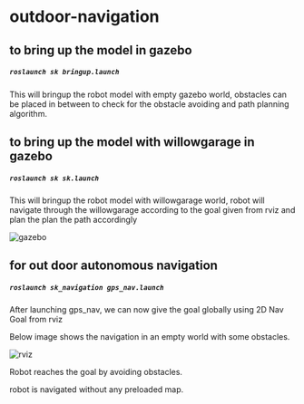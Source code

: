 # outdoor-navigation

## to bring up the model in gazebo 


##### `roslaunch sk bringup.launch`

This will bringup the robot model with empty gazebo world, obstacles can be placed in between to check for the obstacle avoiding and path planning algorithm.


## to bring up the model with willowgarage in gazebo 

##### `roslaunch sk sk.launch`

This will bringup the robot model with willowgarage world, robot will navigate through the willowgarage according to the goal given from rviz and plan the plan the path accordingly

![gazebo](https://github.com/mohdwaseem27/outdoor-navigation/blob/master/docs/pic0.png) 



## for out door autonomous navigation


##### `roslaunch sk_navigation gps_nav.launch`


After launching gps_nav, we can now give the goal globally using 2D Nav Goal from rviz

Below image shows the navigation in an empty world with some obstacles.

![rviz](https://github.com/mohdwaseem27/outdoor-navigation/blob/master/docs/pic.png)

Robot reaches the goal by avoiding obstacles.

robot is navigated without any preloaded map.


